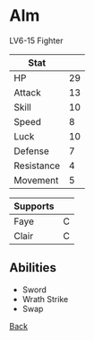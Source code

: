 # Alm

LV6-15 Fighter

| Stat       | <!-- --> |
| ---------- | -------- |
| HP         | 29       |
| Attack     | 13       |
| Skill      | 10       |
| Speed      | 8        |
| Luck       | 10       |
| Defense    | 7        |
| Resistance | 4        |
| Movement   | 5        |

| Supports | <!-- --> |
| -------- | -------- |
| Faye     | C        |
| Clair    | C        |

## Abilities

- Sword
- Wrath Strike
- Swap

[Back](../README.md)
